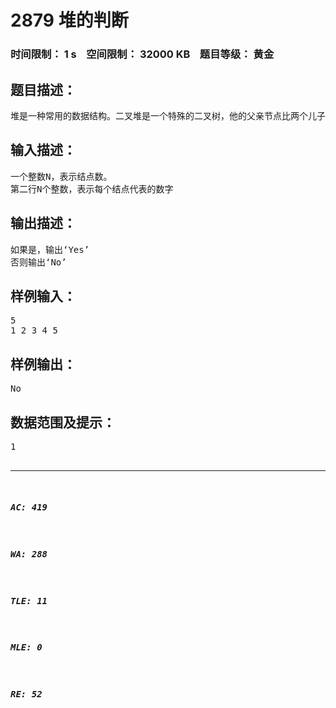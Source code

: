 # 2879 堆的判断   
### 时间限制： 1 s&nbsp;&nbsp;&nbsp;&nbsp;空间限制： 32000 KB&nbsp;&nbsp;&nbsp;&nbsp;题目等级： 黄金  
## 题目描述：  

<pre>
堆是一种常用的数据结构。二叉堆是一个特殊的二叉树，他的父亲节点比两个儿子节点要大，且他的左右子树也是二叉堆。现在输入一颗树(用二叉树的数组表示，即a[i]的左儿子与右儿子分别为a[2i],a[2i+1])，要求判断他是否是一个堆。
</pre>
  
  
## 输入描述：  

<pre>
一个整数N，表示结点数。
第二行N个整数，表示每个结点代表的数字
</pre>
  
  
## 输出描述：  

<pre>
如果是，输出‘Yes’
否则输出‘No’
</pre>
  
  
## 样例输入：  

<pre>
5
1 2 3 4 5
</pre>
  
  
## 样例输出：  

<pre>
No
</pre>
  
  
## 数据范围及提示：  

<pre>
1<N<100
数字在2^31以内
</pre>
  
  
***  

##### AC: 419  
##### WA: 288  
##### TLE: 11  
##### MLE: 0  
##### RE: 52  
